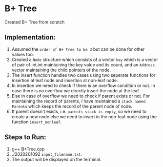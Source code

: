 # B+ Tree
Created B+ Tree from scratch
## Implementation:
1. Assumed the `order of B+ Tree to be 3` but can be done for other values too.
2. Created a `Node` structure which consists of a vector `key` which is a vector of pair of int,int maintaining the key value and its count, and an `Address` vector maintaining the child pointers of the node.
3. The insert function handles two cases using two seperate functions for insertion at leaf node and insertion at non-leaf node.
4. In insertion we need to check if there is an overflow condition or not. In case there is no overflow we directly insert the node at the leaf.
5. Else in case of overflow we need to check if parent exists or not. For maintaining the record of parents, I have maintained a `stack named Parents` which keeps the record of the parent node of node.
6. If parent doesn't exists, i.e. `parents stack is empty`, so we need to create a new node else we need to insert in the non-leaf node using the function `insert_nonleaf`. 

## Steps to Run:
1. g++ B+Tree.cpp
2. ./2020201092 `input_filename.txt`.
3. The output will be displayed on the terminal.
